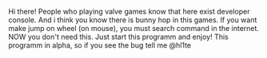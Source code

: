 Hi there! People who playing valve games know that here exist developer console. And i think you know there is bunny hop in this games. 
If you want make jump on wheel (on mouse), you must search command in the internet. NOW you don't need this.
Just start this programm and enjoy! This programm in alpha, so if you see the bug tell me @hl1te
